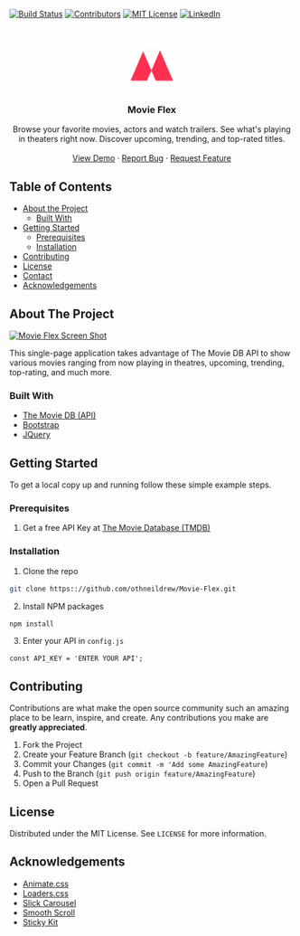 <!-- PROJECT SHIELDS -->
[![Build Status][build-shield]]()
[![Contributors][contributors-shield]]()
[![MIT License][license-shield]][license-url]
[![LinkedIn][linkedin-shield]][linkedin-url]



<!-- PROJECT LOGO -->
<br />
<p align="center">
  <a href="https://www.othneildrew.com/Movie-Flex">
    <img src="./images/brand.png" alt="Logo" width="80" height="80">
  </a>

  <h3 align="center">Movie Flex</h3>

  <p align="center">
    Browse your favorite movies, actors and watch trailers. See what's playing in theaters right now. Discover upcoming, trending, and top-rated titles.
    <br />
    <br />
    <a href="https://www.othneildrew.com/Movie-Flex">View Demo</a>
    ·
    <a href="https://github.com/othneildrew/Movie-Flex/issues">Report Bug</a>
    ·
    <a href="https://github.com/othneildrew/Movie-Flex/issues">Request Feature</a>
  </p>
</p>



<!-- TABLE OF CONTENTS -->
## Table of Contents

* [About the Project](#about-the-project)
  * [Built With](#built-with)
* [Getting Started](#getting-started)
  * [Prerequisites](#prerequisites)
  * [Installation](#installation)
* [Contributing](#contributing)
* [License](#license)
* [Contact](#contact)
* [Acknowledgements](#acknowledgements)



<!-- ABOUT THE PROJECT -->
## About The Project

[![Movie Flex Screen Shot][product-screenshot]](https://www.othneildrew.com)

This single-page application takes advantage of The Movie DB API to show various movies ranging from now playing in theatres, upcoming, trending, top-rating, and much more.



### Built With

* [The Movie DB (API)](https://themoviedb.org)
* [Bootstrap](https://getbootstrap.com)
* [JQuery](https://jquery.com)



<!-- GETTING STARTED -->
## Getting Started

To get a local copy up and running follow these simple example steps.

### Prerequisites

1. Get a free API Key at [The Movie Database (TMDB)](https://www.themoviedb.org)

### Installation

1. Clone the repo
```sh
git clone https:://github.com/othneildrew/Movie-Flex.git
```
2. Install NPM packages
```sh
npm install
```
3. Enter your API in `config.js`
```JS
const API_KEY = 'ENTER YOUR API';
```



<!-- CONTRIBUTING -->
## Contributing

Contributions are what make the open source community such an amazing place to be learn, inspire, and create. Any contributions you make are **greatly appreciated**.

1. Fork the Project
2. Create your Feature Branch (`git checkout -b feature/AmazingFeature`)
3. Commit your Changes (`git commit -m 'Add some AmazingFeature`)
4. Push to the Branch (`git push origin feature/AmazingFeature`)
5. Open a Pull Request



<!-- LICENSE -->
## License

Distributed under the MIT License. See `LICENSE` for more information.

<!-- ACKNOWLEDGEMENTS -->
## Acknowledgements

* [Animate.css](https://daneden.github.io/animate.css)
* [Loaders.css](https://connoratherton.com/loaders)
* [Slick Carousel](https://kenwheeler.github.io/slick)
* [Smooth Scroll](https://github.com/cferdinandi/smooth-scroll)
* [Sticky Kit](http://leafo.net/sticky-kit)





<!-- MARKDOWN LINKS & IMAGES -->
[build-shield]: https://img.shields.io/badge/build-passing-brightgreen.svg?style=flat-square
[contributors-shield]: https://img.shields.io/badge/contributors-1-orange.svg?style=flat-square
[license-shield]: https://img.shields.io/badge/license-MIT-blue.svg?style=flat-square
[license-url]: https://choosealicense.com/licenses/mit
[linkedin-shield]: https://img.shields.io/badge/-LinkedIn-black.svg?style=flat-square&logo=linkedin&colorB=555
[linkedin-url]: https://linkedin.com/in/othneildrew
[product-screenshot]: https://raw.githubusercontent.com/othneildrew/othneildrew.github.io/master/images/projects/movie-flex.jpg
